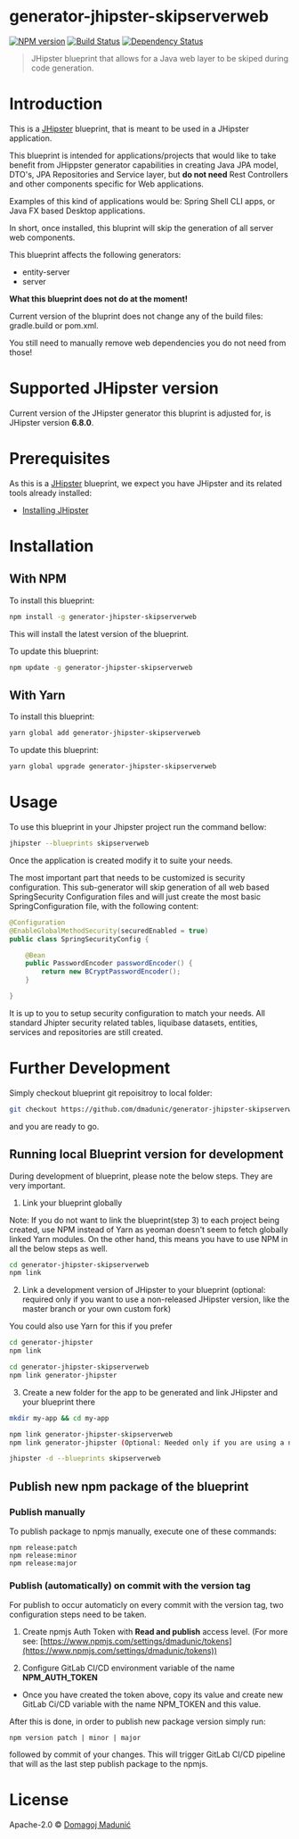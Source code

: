 # generator-jhipster-skipserverweb
[![NPM version][npm-image]][npm-url] [![Build Status][travis-image]][travis-url] [![Dependency Status][daviddm-image]][daviddm-url]
> JHipster blueprint that allows for a Java web layer to be skiped during code generation.

# Introduction

This is a [JHipster](https://www.jhipster.tech/) blueprint, that is meant to be used in a JHipster application.

This blueprint is intended for applications/projects that would like to take benefit from JHippster generator capabilities in creating Java JPA model, DTO's, JPA Repositories and Service layer, but **do not need** Rest Controllers and other components specific for Web applications.

Examples of this kind of applications would be: Spring Shell CLI apps, or Java FX based Desktop applications.

In short, once installed, this bluprint will skip the generation of all server web components.

This blueprint affects the following generators:
* entity-server
* server


**What this blueprint does not do at the moment!**

Current version of the bluprint does not change any of the build files: gradle.build or pom.xml. 

You still need to manually remove web dependencies you do not need from those!

# Supported JHipster version
Current version of the JHipster generator this bluprint is adjusted for, is JHipster version **6.8.0**.

# Prerequisites

As this is a [JHipster](https://www.jhipster.tech/) blueprint, we expect you have JHipster and its related tools already installed:

- [Installing JHipster](https://www.jhipster.tech/installation/)

# Installation

## With NPM

To install this blueprint:

```bash
npm install -g generator-jhipster-skipserverweb
```
This will install the latest version of the blueprint.

To update this blueprint:

```bash
npm update -g generator-jhipster-skipserverweb
```

## With Yarn

To install this blueprint:

```bash
yarn global add generator-jhipster-skipserverweb
```

To update this blueprint:

```bash
yarn global upgrade generator-jhipster-skipserverweb
```

# Usage

To use this blueprint in your Jhipster project run the command bellow:

```bash
jhipster --blueprints skipserverweb
```

Once the application is created modify it to suite your needs.

The most important part that needs to be customized is security configuration. This sub-generator will skip generation of all web based SpringSecurity Configuration files and will just create the most basic SpringConfiguration file, with the following content:

```java
@Configuration
@EnableGlobalMethodSecurity(securedEnabled = true)
public class SpringSecurityConfig {

    @Bean
    public PasswordEncoder passwordEncoder() {
        return new BCryptPasswordEncoder();
    }

}
```

It is up to you to setup security configuration to match your needs. All standard Jhipter security related tables, liquibase datasets, entities, services and repositories are still created. 


# Further Development

Simply checkout blueprint git repoisitroy to local folder:
```bash
git checkout https://github.com/dmadunic/generator-jhipster-skipserverweb.git
```
and you are ready to go.

## Running local Blueprint version for development

During development of blueprint, please note the below steps. They are very important.

1. Link your blueprint globally 

Note: If you do not want to link the blueprint(step 3) to each project being created, use NPM instead of Yarn as yeoman doesn't seem to fetch globally linked Yarn modules. On the other hand, this means you have to use NPM in all the below steps as well.

```bash
cd generator-jhipster-skipserverweb
npm link
```

2. Link a development version of JHipster to your blueprint (optional: required only if you want to use a non-released JHipster version, like the master branch or your own custom fork)

You could also use Yarn for this if you prefer

```bash
cd generator-jhipster
npm link

cd generator-jhipster-skipserverweb
npm link generator-jhipster
```

3. Create a new folder for the app to be generated and link JHipster and your blueprint there

```bash
mkdir my-app && cd my-app

npm link generator-jhipster-skipserverweb
npm link generator-jhipster (Optional: Needed only if you are using a non-released JHipster version)

jhipster -d --blueprints skipserverweb

```

## Publish new npm package of the blueprint 

### Publish manually

To publish package to npmjs manually, execute one of these commands:

```
npm release:patch
npm release:minor
npm release:major
```

### Publish (automatically) on commit with the version tag

For publish to occur automaticly on every commit with the version tag, two configuration steps need to be taken.

1) Create npmjs Auth Token with **Read and publish** access level. (For more see: [https://www.npmjs.com/settings/dmadunic/tokens](https://www.npmjs.com/settings/dmadunic/tokens))

2) Configure GitLab CI/CD environment variable of the name **NPM_AUTH_TOKEN**
- Once you have created the token above, copy its value and create new GitLab Ci/CD variable with the name NPM_TOKEN and this value.

After this is done, in order to publish new package version simply run:

```
npm version patch | minor | major
```
followed by commit of your changes.
This will trigger GitLab CI/CD pipeline that will as the last step publish package to the npmjs.

# License

Apache-2.0 © [Domagoj Madunić]()


[npm-image]: https://img.shields.io/npm/v/generator-jhipster-skipserverweb.svg
[npm-url]: https://npmjs.org/package/generator-jhipster-skipserverweb
[travis-image]: https://travis-ci.org/dmadunic/generator-jhipster-skipserverweb.svg?branch=master
[travis-url]: https://travis-ci.org/dmadunic/generator-jhipster-skipserverweb
[daviddm-image]: https://david-dm.org/dmadunic/generator-jhipster-skipserverweb.svg?theme=shields.io
[daviddm-url]: https://david-dm.org/dmadunic/generator-jhipster-skipserverweb
